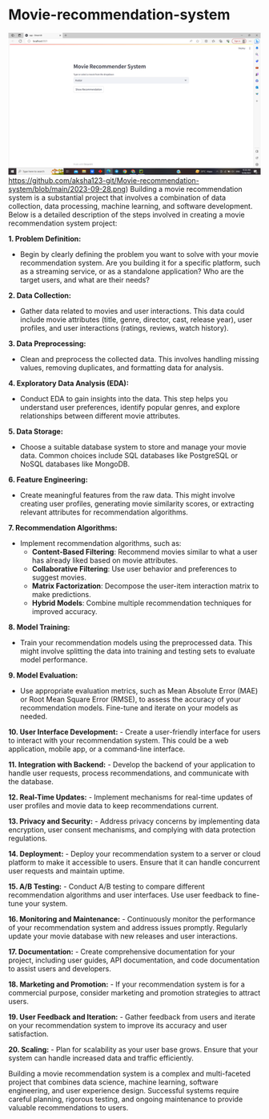 # Movie-recommendation-system
![ScreenShot](https://github.com/aksha123-git/Movie-recommendation-system/blob/main/2023-09-28.png)https://github.com/aksha123-git/Movie-recommendation-system/blob/main/2023-09-28.png)
Building a movie recommendation system is a substantial project that involves a combination of data collection, data processing, machine learning, and software development. Below is a detailed description of the steps involved in creating a movie recommendation system project:

**1. Problem Definition:**
   - Begin by clearly defining the problem you want to solve with your movie recommendation system. Are you building it for a specific platform, such as a streaming service, or as a standalone application? Who are the target users, and what are their needs?

**2. Data Collection:**
   - Gather data related to movies and user interactions. This data could include movie attributes (title, genre, director, cast, release year), user profiles, and user interactions (ratings, reviews, watch history).

**3. Data Preprocessing:**
   - Clean and preprocess the collected data. This involves handling missing values, removing duplicates, and formatting data for analysis.

**4. Exploratory Data Analysis (EDA):**
   - Conduct EDA to gain insights into the data. This step helps you understand user preferences, identify popular genres, and explore relationships between different movie attributes.

**5. Data Storage:**
   - Choose a suitable database system to store and manage your movie data. Common choices include SQL databases like PostgreSQL or NoSQL databases like MongoDB.

**6. Feature Engineering:**
   - Create meaningful features from the raw data. This might involve creating user profiles, generating movie similarity scores, or extracting relevant attributes for recommendation algorithms.

**7. Recommendation Algorithms:**
   - Implement recommendation algorithms, such as:
     - **Content-Based Filtering**: Recommend movies similar to what a user has already liked based on movie attributes.
     - **Collaborative Filtering**: Use user behavior and preferences to suggest movies.
     - **Matrix Factorization**: Decompose the user-item interaction matrix to make predictions.
     - **Hybrid Models**: Combine multiple recommendation techniques for improved accuracy.

**8. Model Training:**
   - Train your recommendation models using the preprocessed data. This might involve splitting the data into training and testing sets to evaluate model performance.

**9. Model Evaluation:**
   - Use appropriate evaluation metrics, such as Mean Absolute Error (MAE) or Root Mean Square Error (RMSE), to assess the accuracy of your recommendation models. Fine-tune and iterate on your models as needed.

**10. User Interface Development:**
    - Create a user-friendly interface for users to interact with your recommendation system. This could be a web application, mobile app, or a command-line interface.

**11. Integration with Backend:**
    - Develop the backend of your application to handle user requests, process recommendations, and communicate with the database.

**12. Real-Time Updates:**
    - Implement mechanisms for real-time updates of user profiles and movie data to keep recommendations current.

**13. Privacy and Security:**
    - Address privacy concerns by implementing data encryption, user consent mechanisms, and complying with data protection regulations.

**14. Deployment:**
    - Deploy your recommendation system to a server or cloud platform to make it accessible to users. Ensure that it can handle concurrent user requests and maintain uptime.

**15. A/B Testing:**
    - Conduct A/B testing to compare different recommendation algorithms and user interfaces. Use user feedback to fine-tune your system.

**16. Monitoring and Maintenance:**
    - Continuously monitor the performance of your recommendation system and address issues promptly. Regularly update your movie database with new releases and user interactions.

**17. Documentation:**
    - Create comprehensive documentation for your project, including user guides, API documentation, and code documentation to assist users and developers.

**18. Marketing and Promotion:**
    - If your recommendation system is for a commercial purpose, consider marketing and promotion strategies to attract users.

**19. User Feedback and Iteration:**
    - Gather feedback from users and iterate on your recommendation system to improve its accuracy and user satisfaction.

**20. Scaling:**
    - Plan for scalability as your user base grows. Ensure that your system can handle increased data and traffic efficiently.

Building a movie recommendation system is a complex and multi-faceted project that combines data science, machine learning, software engineering, and user experience design. Successful systems require careful planning, rigorous testing, and ongoing maintenance to provide valuable recommendations to users.
